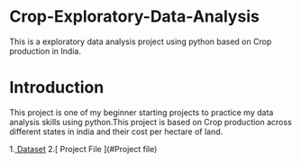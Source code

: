 # Crop-Exploratory-Data-Analysis
This is a exploratory data analysis project using python based on Crop production in  India.
# Introduction
This project is one of my beginner starting projects to practice my data analysis skills using python.This project is based on Crop production across different states in india and their cost per hectare of land.

1.[ Dataset](#Dataset)
2.[ Project File ](#Project file)
